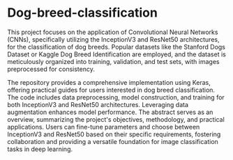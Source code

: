 # Dog-breed-classification
This project focuses on the application of Convolutional Neural Networks (CNNs), specifically utilizing the InceptionV3 and ResNet50 architectures, for the classification of dog breeds. Popular datasets like the Stanford Dogs Dataset or Kaggle Dog Breed Identification are employed, and the dataset is meticulously organized into training, validation, and test sets, with images preprocessed for consistency.

The repository provides a comprehensive implementation using Keras, offering practical guides for users interested in dog breed classification. The code includes data preprocessing, model construction, and training for both InceptionV3 and ResNet50 architectures. Leveraging data augmentation enhances model performance. The abstract serves as an overview, summarizing the project's objectives, methodology, and practical applications. Users can fine-tune parameters and choose between InceptionV3 and ResNet50 based on their specific requirements, fostering collaboration and providing a versatile foundation for image classification tasks in deep learning.
